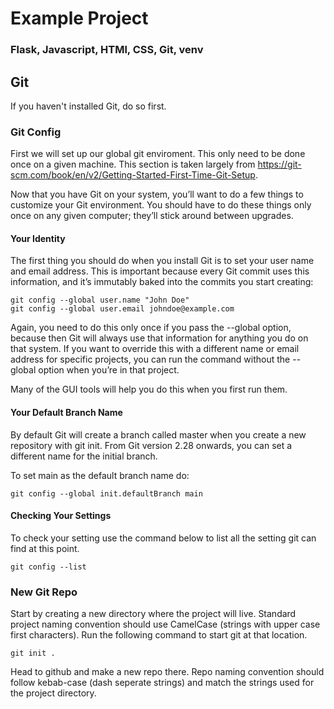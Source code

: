 # Example Project 
### Flask, Javascript, HTMl, CSS, Git, venv

## Git

If you haven't installed Git, do so first. 

### Git Config 

First we will set up our global git enviroment. This only need to be done once on a given machine. This section is taken largely from https://git-scm.com/book/en/v2/Getting-Started-First-Time-Git-Setup.

Now that you have Git on your system, you’ll want to do a few things to customize your Git environment. You should have to do these things only once on any given computer; they’ll stick around between upgrades. 

#### Your Identity

The first thing you should do when you install Git is to set your user name and email address. This is important because every Git commit uses this information, and it’s immutably baked into the commits you start creating:

```
git config --global user.name "John Doe"
git config --global user.email johndoe@example.com
```

Again, you need to do this only once if you pass the --global option, because then Git will always use that information for anything you do on that system. If you want to override this with a different name or email address for specific projects, you can run the command without the --global option when you’re in that project.

Many of the GUI tools will help you do this when you first run them.

#### Your Default Branch Name

By default Git will create a branch called master when you create a new repository with git init. From Git version 2.28 onwards, you can set a different name for the initial branch.

To set main as the default branch name do:

```
git config --global init.defaultBranch main
```

#### Checking Your Settings

To check your setting use the command below to list all the setting git can find at this point.

```
git config --list
```

### New Git Repo

Start by creating a new directory where the project will live. Standard project naming convention should use CamelCase (strings with upper case first characters). Run the following command to start git at that location.

```
git init .
```

Head to github and make a new repo there. Repo naming convention should follow kebab-case (dash seperate strings) and match the strings used for the project directory. 

